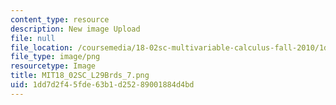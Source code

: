 ```yaml
---
content_type: resource
description: New image Upload
file: null
file_location: /coursemedia/18-02sc-multivariable-calculus-fall-2010/1dd7d2f45fde63b1d25289001884d4bd_MIT18_02SC_L29Brds_7.png
file_type: image/png
resourcetype: Image
title: MIT18_02SC_L29Brds_7.png
uid: 1dd7d2f4-5fde-63b1-d252-89001884d4bd
---
```

